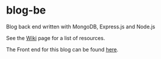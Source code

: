 # blog-be
Blog back end written with MongoDB, Express.js and Node.js

See the [Wiki](https://github.com/mmpadget/blog-be/wiki) page for a list of resources.

The Front end for this blog can be found [here](https://github.com/mmpadget/blog-fe).
